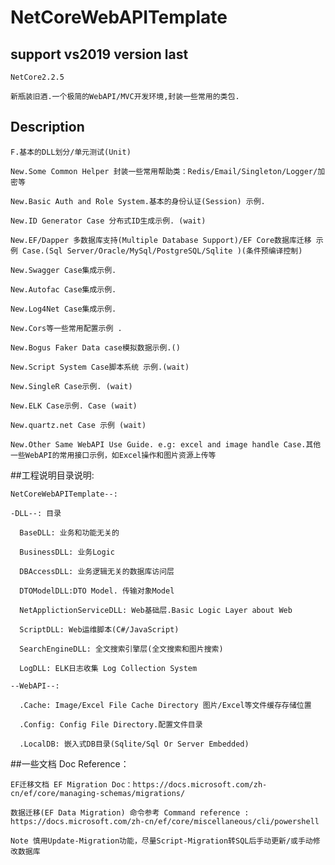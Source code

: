 # NetCoreWebAPITemplate

## support vs2019 version last

	NetCore2.2.5 

	新瓶装旧酒.一个极简的WebAPI/MVC开发环境,封装一些常用的类包.

## Description

	F.基本的DLL划分/单元测试(Unit)
	
	New.Some Common Helper 封装一些常用帮助类：Redis/Email/Singleton/Logger/加密等
	
	New.Basic Auth and Role System.基本的身份认证(Session) 示例.

	New.ID Generator Case 分布式ID生成示例. (wait)
	
	New.EF/Dapper 多数据库支持(Multiple Database Support)/EF Core数据库迁移 示例 Case.(Sql Server/Oracle/MySql/PostgreSQL/Sqlite )(条件预编译控制)
	
	New.Swagger Case集成示例.
	
	New.Autofac Case集成示例.
	
	New.Log4Net Case集成示例.

	New.Cors等一些常用配置示例 .

	New.Bogus Faker Data case模拟数据示例.()

	New.Script System Case脚本系统 示例.(wait)
	
	New.SingleR Case示例. (wait)
		
	New.ELK Case示例. Case (wait)

	New.quartz.net Case 示例 (wait)
	
	New.Other Same WebAPI Use Guide. e.g: excel and image handle Case.其他一些WebAPI的常用接口示例，如Excel操作和图片资源上传等

##工程说明目录说明:

	NetCoreWebAPITemplate--:

	-DLL--: 目录

	  BaseDLL: 业务和功能无关的
	  
	  BusinessDLL: 业务Logic
	  
	  DBAccessDLL: 业务逻辑无关的数据库访问层
	  
	  DTOModelDLL:DTO Model. 传输对象Model
	  
	  NetApplictionServiceDLL: Web基础层.Basic Logic Layer about Web
	  
	  ScriptDLL: Web运维脚本(C#/JavaScript)

	  SearchEngineDLL: 全文搜索引擎层(全文搜索和图片搜索)

	  LogDLL: ELK日志收集 Log Collection System

	--WebAPI--:

	  .Cache: Image/Excel File Cache Directory 图片/Excel等文件缓存存储位置
	  
	  .Config: Config File Directory.配置文件目录
	  
	  .LocalDB: 嵌入式DB目录(Sqlite/Sql Or Server Embedded)

##一些文档 Doc Reference：

	EF迁移文档 EF Migration Doc：https://docs.microsoft.com/zh-cn/ef/core/managing-schemas/migrations/
	
	数据迁移(EF Data Migration) 命令参考 Command reference : https://docs.microsoft.com/zh-cn/ef/core/miscellaneous/cli/powershell
	
	Note 慎用Update-Migration功能，尽量Script-Migration转SQL后手动更新/或手动修改数据库